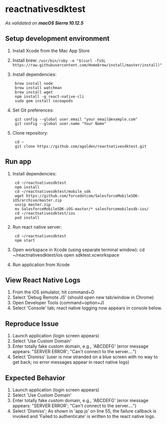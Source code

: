 # reactnativesdktest #

*As validated on __macOS Sierra 10.12.5__*

## Setup development environment ##

1. Install Xcode from the Mac App Store
2. Install brew: `/usr/bin/ruby -e "$(curl -fsSL https://raw.githubusercontent.com/Homebrew/install/master/install)"`
3. Install dependencies:

        brew install node
        brew install watchman
        brew install wget
        npm install -g react-native-cli
        sudo gem install cocoapods

4. Set Git preferences:

        git config --global user.email "your_email@example.com"
        git config --global user.name "Your Name"

5. Clone repository:

        cd ~
        git clone https://github.com/agolden/reactnativesdktest.git

## Run app ##


1. Install dependencies:

        cd ~/reactnativesdktest
        npm install
        cd ~/reactnativesdktest/mobile_sdk
        wget https://github.com/forcedotcom/SalesforceMobileSDK-iOS/archive/master.zip
        unzip master.zip
        mv SalesforceMobileSDK-iOS-master/* salesforcemobilesdk-ios/
        cd ~/reactnativesdktest/ios
        pod install

2. Run react native server:

        cd ~/reactnativesdktest
        npm start

3. Open workspace in Xcode (using separate terminal window):
        cd ~/reactnativesdktest/ios
        open sdktest.xcworkspace

4. Run application from Xcode

## View React Native Logs ##

1. From the iOS simulator, hit command+D
2. Select 'Debug Remote JS' (should open new tab/window in Chrome)
3. Open Developer Tools (command+option+J)
4. Select 'Console' tab; react native logging now appears in console below.

## Reproduce Issue ##

1. Launch application (login screen appears)
2. Select 'Use Custom Domain'
3. Enter totally fake custom domain, e.g., 'ABCDEFG' (error message appears: "SERVER ERROR'; "Can't connect to the server....")
4. Select 'Dismiss' (user is now stranded on a blue screen with no way to get back; no error messages appear in react native logs)

## Expected Behavior ##

1. Launch application (login screen appears)
2. Select 'Use Custom Domain'
3. Enter totally fake custom domain, e.g., 'ABCDEFG' (error message appears: "SERVER ERROR'; "Can't connect to the server....")
4. Select 'Dismiss'; As shown in 'app.js' on line 55, the failure callback is invoked and 'Failed to authenticate' is written to the react native logs.
